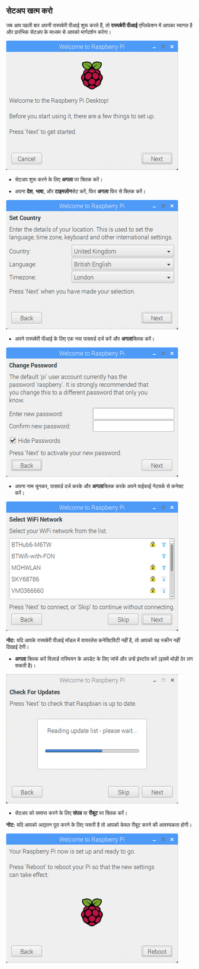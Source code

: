 ## सेटअप खत्म करो

जब आप पहली बार अपनी रास्पबेरी पीआई शुरू करते हैं, तो **रास्पबेरी पीआई** एप्लिकेशन में आपका स्वागत है और प्रारंभिक सेटअप के माध्यम से आपको मार्गदर्शन करेगा।

![पीआई जादूगर](images/piwiz.gif)

+ सेटअप शुरू करने के लिए **अगला** पर क्लिक करें।

+ अपना **देश**, **भाषा**, और **टाइमज़ोन**सेट करें, फिर **अगला** फिर से क्लिक करें।

![पीआई जादूगर देश](images/piwiz2.PNG)

+ अपने रास्पबेरी पीआई के लिए एक नया पासवर्ड दर्ज करें और **अगला**क्लिक करें।

![पीआई जादूगर पासवर्ड](images/piwiz3.PNG)

+ अपना नाम चुनकर, पासवर्ड दर्ज करके और **अगला**क्लिक करके अपने वाईफाई नेटवर्क से कनेक्ट करें।

![पीआई जादूगर वाईफ़ाई](images/piwiz4.PNG)

**नोट:** यदि आपके रास्पबेरी पीआई मॉडल में वायरलेस कनेक्टिविटी नहीं है, तो आपको यह स्क्रीन नहीं दिखाई देगी।

+ **अगला** क्लिक करें विज़ार्ड रास्पियन के अपडेट के लिए जांचें और उन्हें इंस्टॉल करें (इसमें थोड़ी देर लग सकती है)।

![पीआई जादूगर अद्यतन](images/piwiz6.PNG)

+ सेटअप को समाप्त करने के लिए **संपन्न** या **रीबूट** पर क्लिक करें।

**नोट:** यदि आपको अद्यतन पूरा करने के लिए जरूरी है तो आपको केवल रीबूट करने की आवश्यकता होगी।

![पीआई जादूगर पूरा](images/piwiz7.PNG)